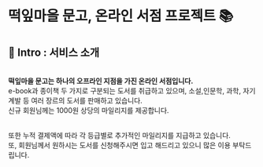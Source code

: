 # 떡잎마을 문고, 온라인 서점 프로젝트 :books:

## :book: Intro : 서비스 소개
<br/>
<strong>떡잎마을 문고는 하나의 오프라인 지점을 가진 온라인 서점입니다.</strong>
<br/>
e-book과 종이책 두 가지로 구분되는 도서를 취급하고 있으며, 소설,인문학, 과학, 자기계발 등 여러 장르의 도서를 판매하고 있습니다.
<br/>신규 회원님께는 1000원 상당의 마일리지를 제공합니다.

<br/>또한 누적 결제액에 따라 각 등급별로 추가적인 마일리지를 지급하고 있습니다.
<br/>또, 회원님께서 원하시는 도서를 신청해주시면 입고 해드리고 있으니 많은 이용 부탁드립니다.
